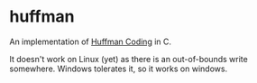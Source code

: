# huffman

An implementation of [Huffman Coding](https://en.wikipedia.org/wiki/Huffman_coding) in C.

It doesn't work on Linux (yet) as there is an out-of-bounds write somewhere. Windows tolerates it, so it works on windows.